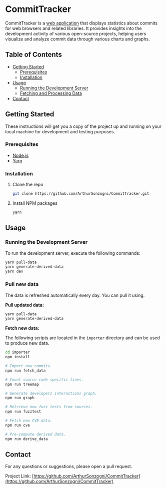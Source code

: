 # CommitTracker

CommitTracker is a [web
application](https://chrome-commit-tracker.arthursonzogni.com/) that displays
statistics about commits for web browsers and related libraries. It provides
insights into the development activity of various open-source projects, helping
users visualize and analyze commit data through various charts and graphs.

## Table of Contents

- [Getting Started](#getting-started)
  - [Prerequisites](#prerequisites)
  - [Installation](#installation)
- [Usage](#usage)
  - [Running the Development Server](#running-the-development-server)
  - [Fetching and Processing Data](#fetching-and-processing-data)
- [Contact](#contact)

## Getting Started

These instructions will get you a copy of the project up and running on your local machine for development and testing purposes.

### Prerequisites

- [Node.js](https://nodejs.org/)
- [Yarn](https://yarnpkg.com/)

### Installation

1. Clone the repo
   ```sh
   git clone https://github.com/ArthurSonzogni/CommitTracker.git
   ```
2. Install NPM packages
   ```sh
   yarn
   ```

## Usage

### Running the Development Server

To run the development server, execute the following commands:

```bash
yarn pull-data
yarn generate-derived-data
yarn dev
```

### Pull new data

The data is refreshed automatically every day. You can pull it using:

**Pull updated data:**

```bash
yarn pull-data
yarn generate-derived-data
```

**Fetch new data:**

The following scripts are located in the `importer` directory and can be used to produce new data.

```bash
cd importer
npm install

# Import new commits.
npm run fetch_data

# Count source code specific lines.
npm run treemap

# Generate developers interactions graph.
npm run graph

# Retrieve new fuzz tests from sources.
npm run fuzztest

# Fetch new CVE data.
npm run cve

# Pre-compute derived data.
npm run derive_data
```

## Contact

For any questions or suggestions, please open a pull request.

Project Link: [https://github.com/ArthurSonzogni/CommitTracker](https://github.com/ArthurSonzogni/CommitTracker)
